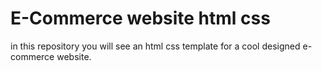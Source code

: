 # E-Commerce website html css

in this repository you will see an html css template for a cool designed e-commerce website.


